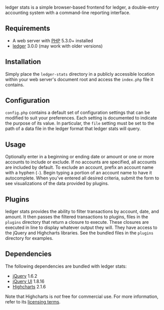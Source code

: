 ledger stats is a simple browser-based frontend for ledger, a double-entry
accounting system with a command-line reporting interface.

## Requirements

- A web server with [PHP](http://php.net) 5.3.0+ installed
- [ledger](https://github.com/jwiegley/ledger) 3.0.0 (may work with older versions)

## Installation

Simply place the `ledger-stats` directory in a publicly accessible location
within your web server's document root and access the `index.php` file it 
contains.

## Configuration

`config.php` contains a default set of configuration settings that can be
modified to suit your preferences. Each setting is documented to indicate the
purpose of its value. In particular, the `file` setting must be set to the 
path of a data file in the ledger format that ledger stats will query. 

## Usage

Optionally enter in a beginning or ending date or amount or one or more
accounts to include or exclude. If no accounts are specified, all accounts are
included by default. To exclude an account, prefix an account name with a
hyphen (`-`). Begin typing a portion of an account name to have it
autocomplete. When you've entered all desired criteria, submit the form to see
visualizations of the data provided by plugins.

## Plugins

ledger stats provides the ability to filter transactions by account, date,
and amount. It then passes the filtered transactions to plugins, files in
the `plugins` directory that return a closure to execute. These closures are
executed in line to display whatever output they will. They have access to
the jQuery and Highcharts libraries. See the bundled files in the `plugins`
directory for examples.

## Dependencies

The following dependencies are bundled with ledger stats:

- [jQuery](http://jquery.com) 1.6.2
- [jQuery UI](http://jqueryui.com) 1.8.16
- [Highcharts](http://highcharts.com) 2.1.6

Note that Highcharts is _not_ free for commercial use. For more information, 
refer to its [licensing terms](http://www.highcharts.com/license).